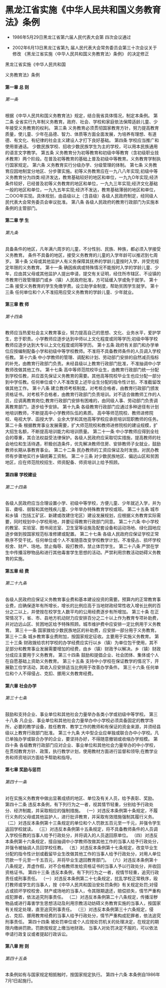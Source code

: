 # 黑龙江省实施《中华人民共和国义务教育法》条例

- 1986年5月29日黑龙江省第六届人民代表大会第
四次会议通过

- 2002年6月13日黑龙江省第九
届人民代表大会常务委员会第三十次会议关于修改
《黑龙江省实施〈中华人民共和国义务教育法〉条例》
的决定修正

<!-- INFO END -->

黑龙江省实施《中华人民共和国

义务教育法》条例

#### 第一章 总 则

###### 第一条

根据《中华人民共和国义务教育法》规定，结合我省具体情况，制定本条例。 第二条 全省实行九年制义务教育。政府、社会、学校和家庭依法保障适龄儿童、少年接受义务教育的权利。 第三条 义务教育必须贯彻国家教育方针，努力提高教育质量，使儿童、少年在品德、智力、体质等方面全面发展，为培养有理想、有道德、有文化、有纪律的社会主义建设人才打下良好基础。 第四条 学校应当推广和使用普通话。 少数民族学校、招收少数民族学生为主的学校，可以用本民族通用的语言文字教学。 第五条 义务教育分为初等教育和初级中等教育（含初级职业技术教育）两个阶段。在普及初等教育的基础上普及初级中等教育。义务教育学制执行国家规定。 第六条 义务教育实行分级办学、分级管理的体制。 第七条 义务教育应因地制宜分地区、分步骤实施。初等义务教育应在一九八八年实现;初级中等义务教育分为四类:经济发达，教育基础较好的地区和单位，一九九Ο年实现;经济条件较好，已经普及初等义务教育的地区和单位，一九九三年实现;经济文化基础一般的地区和单位，一九九五年实现;经济不发达，教育基础薄弱的地区和单位，二ΟΟΟ年实现。具体规划，由县级以上（含县级）各级人民政府制定，经同级人民代表大会常务委员会审议批准。 第八条 各级人民政府的教育行政部门为实施本条例的主管部门。

#### 第二章 学 生

###### 第九条

具备条件的地区，凡年满六周岁的儿童，不分性别、民族、种族，都必须入学接受义务教育。 条件不具备的地区，接受义务教育的儿童的入学年龄可以推迟到七周岁。 第十条 父母或其他监护人有义务保障其抚养的学龄儿童按时入学，并受完规定年限的义务教育。 第十一条 确因疾病或特殊情况不能按时入学的学龄儿童、少年，应由其父母或其他监护人提出申请，提交有关证明，经住所市辖区、不设镇的市教育行政管理部门或乡（镇）人民政府批准，方可延缓入学或免于就学。 第十二条 接受义务教育的学生免缴学费。设立助学金制度，帮助贫困学生就学。 第十三条 任何单位和个人不准招用应受义务教育的学龄儿童、少年就业。

#### 第三章 教 师

###### 第十四条

教师应当热爱社会主义教育事业，努力提高自己的思想、文化、业务水平，爱护学生，忠于职责。小学教师应逐步达到中师以上文化程度或同等学历;初级中等学校教师应逐步达到大专以上文化程度或同等学历。 第十五条 政府有关部门和办学单位应按编制配备小学和初级中等学校教师。不准将不具备教师条件的人员调入学校任教。 第十六条 中小学教师的管理、调配和计划、劳动部门安排的自然减员指标的补充，由教育行政部门负责。未经县级以上教育行政部门批准，不准抽调中小学教师改做其他工作。 第十七条 高中等师范院校毕业生，由教育行政部门统一分配到学校任教，并应首先保证义务教育的需要。其他高等院校毕业生也应分配一部分到中学任教。任何单位或个人不准改变上述毕业生分配的指令性计划，不准截留改做其他工作。 第十八条 建立教师考核制度。对考核合格者，由教育行政部门颁发资格证书。对考核不合格者，由教育行政部门负责培训。对不适合做教师工作的人员，应调离教育岗位;教育行政部门安排有困难的，由同级人事、劳动部门负责调离教育部门，逐步给予安排。 第十九条 各级教育行政部门应通过多种途径有计划地培训教师，不断提高中小学教师队伍的素质。 高中等师范院校、教师进修院校、电视大学、函授大学、业余大学和其他高等学校应承担培训现职教师的任务。 第二十条 根据教育事业发展需要，扩大师范院校和教师进修院校的建设规模，扩大招生名额，不断提高培训能力和培训质量。 第二十一条 中小学教师应得到全社会的尊重，其合法权益受法律保护。各级人民政府应采取切实措施，提高教师的社会地位和生活待遇，积极创造条件，优先解决教师住房、安排教师子女就业，鼓励教师长期从事教育事业。 第二十二条 民办教师的工资应保证及时发放。对民办教师有步骤地实行乡镇统筹工资制。 第二十三条 对少数民族地区、偏远山区和贫困地区，应在师范院校招生、师资配备、师资培训上给予照顾。

#### 第四章 学校建设

###### 第二十四条

各级人民政府应当合理设置小学、初级中等学校，方便儿童、少年就近入学，并为盲、聋哑、弱智和其他残疾儿童、少年举办特殊教育学校或班。 第二十五条 城市和乡镇（包括工矿区、新建或改建住宅区）建设发展规划，应根据义务教育实际需要，同时规划中小学校用地，并要征得教育行政部门同意。 第二十六条 中小学校的教室、实验室、图书阅览室、卫生室等设施及配套设备和运动场地、绿化园地应逐步做到按国家规范标准修建或配置。 第二十七条 各级人民政府应保证学校正常秩序不受干扰。任何单位或个人不准随意改变学校教学计划，不准侵占、损坏学校校舍、财产、场地。禁止侮辱、殴打教师，禁止体罚学生。 第二十八条 严禁在学生中传播淫秽物品和进行其他毒害学生思想的活动。严禁利用宗教活动妨碍义务教育的实施。

#### 第五章 经 费

###### 第二十九条

各级人民政府应保证义务教育事业费和基本建设投资的需要。预算内的正常教育事业费，应确保逐年有所增长，增长的比例应高于当地财政经常性收入增长比例的百分之二以上，并使按在校学生人数平均的公用经费逐步有所增加。 第三十条 在正常情况下，省、市、县地方机动财力应安排百分之二十以上作为教育专项补助费，并对边远山区、贫困地区给予特殊照顾。城市维护费中应安排一定比例用于义务教育。 第三十一条 国家拨给少数民族地区的补助费，应安排一部分用于义务教育。 第三十二条 城乡教育事业费附加，按国家规定征收。主要用于实施义务教育。 第三十三条 财政拨给农村学校的办学经费应实行以乡（镇）为单位包干使用，其不足部分和教育事业发展需要增加的经费，由乡（镇）财政予以解决。乡（镇）财政分成应主要用于义务教育。 第三十四条 鼓励和提倡企业、社会团体、集体或个人在自愿基础上资助义务教育。 第三十五条 支持中小学校在保证教学的情况下，开展勤工俭学活动，其收入应安排适当比例用于改善办学条件。 第三十六条 任何单位和个人不得侵占、克扣、挪用义务教育经费。

#### 第六章 社会办学

###### 第三十七条

鼓励和支持企业、事业单位和其他社会力量举办各类小学或初级中等学校。 第三十八条 凡企业、事业单位和其他社会力量举办中小学校必须具备固定的教学场所，必要的教学设备，胜任教育、教学工作的教师和有保证的资金来源，并须经县级以上教育行政部门批准。 第三十九条 大中型企业应单独或联合办中小学校。凡已单独办学或联合办学的企业，要坚持办好，不得随意撤销或收缩办学规模。 第四十条 各级教育行政部门应对企业、事业单位和其他社会力量举办的中小学校，在贯彻教育方针、政策，执行教学计划，使用教材方面进行监督和领导;在教学业务和师资培训方面给予帮助和指导。

#### 第七章 奖励与惩罚

###### 第四十一条

对在实施义务教育中做出显著成绩的地区、单位及有关人员，给予表彰、奖励。 第四十二条 违反本条例，有下列行为之一者，视其情节轻重，分别给予行政处分、经济制裁，并采取相应的强制措施。 （一）对违反本条例第十条规定，不履行义务的父母或其他监护人，进行批评教育，并采取有效措施强制其履行义务。 （二）对违反本条例第十三条规定的单位和个人罚款五百元至一千元，并强令学生返回学校就读。 （三）对违反本条例第十五条规定，将不具备教师条件的人员调入学校任教的当事人给予行政处分，并将调入的人员退回原单位。 （四）对违反本条例第十六条规定，擅自抽调中小学教师改做其他工作的当事人给予行政处分，并强令被抽调人员回学校任教。 （五）对违反本条例第十七条规定，改变毕业生分配的指令性计划或截留毕业生改做其他工作的当事人给予行政处分，对用人单位罚款一千元至一千五百元，并将毕业生退回教育部门。 （六）对违反本条例第十八条规定，弄虚作假，对不合格教师发给资格证书的当事人予以行政处分，并收回资格证书。 第四十三条 违反本条例，有下列行为之一者，视情节轻重，追究行政责任或刑事责任。 （一）对违反本条例第二十七条规定，扰乱学校正常秩序，殴打教师或学生的当事人，按《中华人民共和国治安处罚条例》有关规定处罚;对侵占或损坏学校校舍、财产或场地的当事人，令其限期退还，赔偿损失，情节严重构成犯罪者，依法追究刑事责任。 （二）对违反本条例第二十八条规定，传播淫秽物品或进行毒害学生思想活动及利用宗教活动妨碍义务教育实施的当事人，按国家有关规定处理，直至追究刑事责任。 （三）对违反本条例第三十六条规定，侵占、克扣、挪用教育经费的当事人给予行政处分，情节严重构成犯罪者，依法追究刑事责任。 第四十四条 被处罚单位或个人应按处罚机关的处理决定，在规定的期限内缴纳罚款。罚款按规定上缴当地财政。 当事人对处罚决定不服的，可以依法申请行政复议或者提起行政诉讼。

#### 第八章 附 则

###### 第四十五条

本条例如有与国家规定相抵触时，按国家规定执行。 第四十六条 本条例自1986年7月1日起施行。
